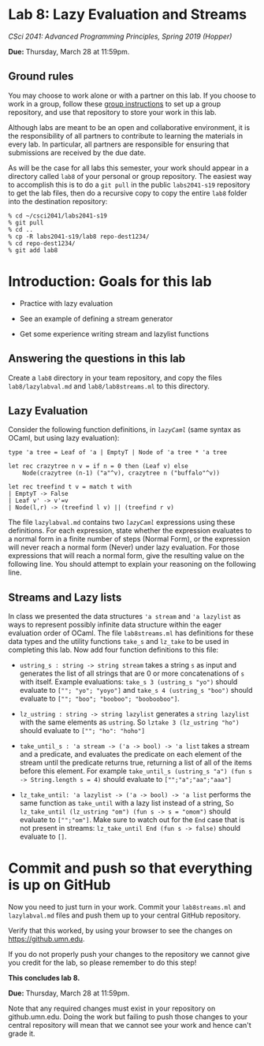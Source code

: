 # Lab 8: Lazy Evaluation and Streams

*CSci 2041: Advanced Programming Principles, Spring 2019 (Hopper)*

**Due:** Thursday, March 28 at 11:59pm.

## Ground rules

You may choose to work alone or with a partner on this lab. If you choose to work in a group, follow these [group instructions](group-instructions.md) to set up a group repository, and use that repository to store your work in this lab.

Although labs are meant to be an open and collaborative environment, it is the
responsibility of all partners to contribute to learning the materials in every
lab. In particular, all partners are responsible for ensuring that submissions
are received by the due date.

As will be the case for all labs this semester, your work should appear in a directory called `lab8` of your personal or group repository.  The easiest way to accomplish this is to do a `git pull` in the public `labs2041-s19` repository to get the lab files, then do a recursive copy to copy the entire `lab8` folder into the destination repository:

```
% cd ~/csci2041/labs2041-s19
% git pull
% cd ..
% cp -R labs2041-s19/lab8 repo-dest1234/
% cd repo-dest1234/
% git add lab8
```

# Introduction: Goals for this lab

+ Practice with lazy evaluation

+ See an example of defining a stream generator

+ Get some experience writing stream and lazylist functions

## Answering the questions in this lab

Create a `lab8` directory in your team repository, and copy the files
`lab8/lazylabval.md` and `lab8/lab8streams.ml` to this directory.

## Lazy Evaluation
Consider the following function definitions, in _`lazyCaml`_ (same
syntax as OCaml, but using lazy evaluation):

```
type 'a tree = Leaf of 'a | EmptyT | Node of 'a tree * 'a tree

let rec crazytree n v = if n = 0 then (Leaf v) else
	Node(crazytree (n-1) ("a"^v), crazytree n ("buffalo"^v))

let rec treefind t v = match t with
| EmptyT -> False
| Leaf v' -> v'=v
| Node(l,r) -> (treefind l v) || (treefind r v)
```

The file `lazylabval.md` contains two _`lazyCaml`_ expressions using these
definitions.  For each expression, state whether the expression evaluates to a
normal form in a finite number of steps (Normal Form), or the expression will
never reach a normal form (Never) under lazy evaluation.  For those expressions
that will reach a normal form, give the resulting value on the following line.
You should attempt to explain your reasoning on the following line.


## Streams and Lazy lists

In class we presented the data structures `'a stream` and `'a
lazylist` as ways to represent possibly infinite data structure within
the eager evaluation order of OCaml.  The file `lab8streams.ml` has
definitions for these data types and the utility functions `take_s`
and `lz_take` to be used in completing this lab.  Now add four
function definitions to this file:

+ `ustring_s : string -> string stream` takes a string `s` as input and
  generates the list of all strings that are 0 or more concatenations
  of `s` with itself.  Example evaluations: `take_s 3 (ustring_s
  "yo")` should evaluate to `[""; "yo"; "yoyo"]` and `take_s 4
  (ustring_s "boo")` should evaluate to
  `[""; "boo"; "booboo"; "boobooboo"]`.

+ `lz_ustring : string -> string lazylist` generates a `string
	  lazylist` with the same elements as `ustring`. So `lztake 3 (lz_ustring "ho")` should evaluate to `[""; "ho": "hoho"]`

+ `take_until_s : 'a stream -> ('a -> bool) -> 'a list` takes a stream
  and a predicate, and evaluates the predicate on each element of the
  stream until the predicate returns true, returning a list of all of
  the items before this element.   For example `take_until_s
  (ustring_s "a") (fun s -> String.length s = 4)` should evaluate to
  `["";"a";"aa";"aaa"]`

+ `lz_take_until: 'a lazylist -> ('a -> bool) -> 'a list` performs the
  same function as `take_until` with a lazy list instead of a string,
	So `lz_take_until (lz_ustring "om") (fun s -> s = "omom")` should evaluate to `["";"om"]`. Make sure to watch out for the `End` case that is not present in
  streams: `lz_take_until End (fun s -> false)` should evaluate to `[]`.


# Commit and push so that everything is up on GitHub

Now you need to just turn in your work. Commit your `lab8streams.ml`
and `lazylabval.md` files and push them up to your central GitHub repository.

Verify that this worked, by using your browser to see the changes on
https://github.umn.edu.

If you do not properly push your changes to the repository we
cannot give you credit for the lab, so please remember to do this
step!

__This concludes lab 8.__

**Due:** Thursday, March 28 at 11:59pm.

Note that any required changes must exist in your repository on
github.umn.edu. Doing the work but failing to push those changes
to your central repository will mean that we cannot see your work
and hence can't grade it.
